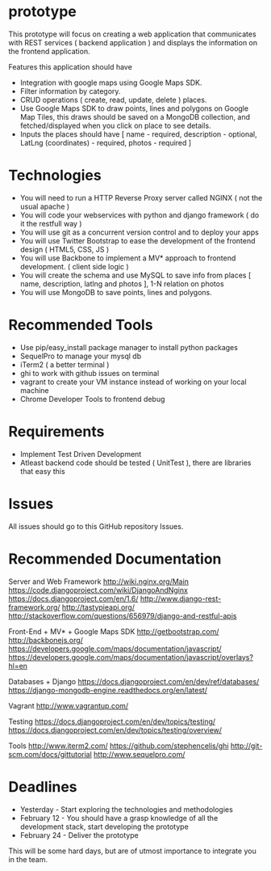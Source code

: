 prototype
=========

This prototype will focus on creating a web application that communicates with REST services ( backend application ) and displays the information on the frontend application.

Features this application should have
  - Integration with google maps using Google Maps SDK.
  - Filter information by category.
  - CRUD operations ( create, read, update, delete ) places.
  - Use Google Maps SDK to draw points, lines and polygons on Google Map Tiles, this draws should be saved on a MongoDB collection, and fetched/displayed when you click on place to see details.
  - Inputs the places should have [ name - required, description - optional, LatLng (coordinates) - required, photos - required ]

Technologies
=========
- You will need to run a HTTP Reverse Proxy server called NGINX ( not the usual apache )
- You will code your webservices with python and django framework ( do it the restfull way ) 
- You will use git as a concurrent version control and to deploy your apps
- You will use Twitter Bootstrap to ease the development of the frontend design ( HTML5, CSS, JS ) 
- You will use Backbone to implement a MV* approach to frontend development. ( client side logic )
- You will create the schema and use MySQL to save info from places [ name, description, latlng and photos ], 1-N relation on photos
- You will use MongoDB to save points, lines and polygons.

Recommended Tools
=========
- Use pip/easy_install package manager to install python packages
- SequelPro to manage your mysql db
- iTerm2 ( a better terminal )
- ghi to work with github issues on terminal
- vagrant to create your VM instance instead of working on your local machine
- Chrome Developer Tools to frontend debug

Requirements
=========
- Implement Test Driven Development
- Atleast backend code should be tested ( UnitTest ), there are libraries that easy this

Issues
=========
All issues should go to this GitHub repository Issues. 


Recommended Documentation
=========
Server and Web Framework
http://wiki.nginx.org/Main
https://code.djangoproject.com/wiki/DjangoAndNginx
https://docs.djangoproject.com/en/1.6/
http://www.django-rest-framework.org/
http://tastypieapi.org/
http://stackoverflow.com/questions/656979/django-and-restful-apis

Front-End + MV* + Google Maps SDK
http://getbootstrap.com/
http://backbonejs.org/
https://developers.google.com/maps/documentation/javascript/
https://developers.google.com/maps/documentation/javascript/overlays?hl=en

Databases + Django
https://docs.djangoproject.com/en/dev/ref/databases/
https://django-mongodb-engine.readthedocs.org/en/latest/

Vagrant
http://www.vagrantup.com/

Testing
https://docs.djangoproject.com/en/dev/topics/testing/
https://docs.djangoproject.com/en/dev/topics/testing/overview/

Tools
http://www.iterm2.com/
https://github.com/stephencelis/ghi
http://git-scm.com/docs/gittutorial
http://www.sequelpro.com/


Deadlines
=========
- Yesterday - Start exploring the technologies and methodologies 
- February 12 - You should have a grasp knowledge of all the development stack, start developing the prototype
- February 24 - Deliver the prototype

This will be some hard days, but are of utmost importance to integrate you in the team.

